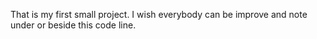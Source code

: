 That is my first small project. I wish everybody can be improve and note under or beside this code line.
